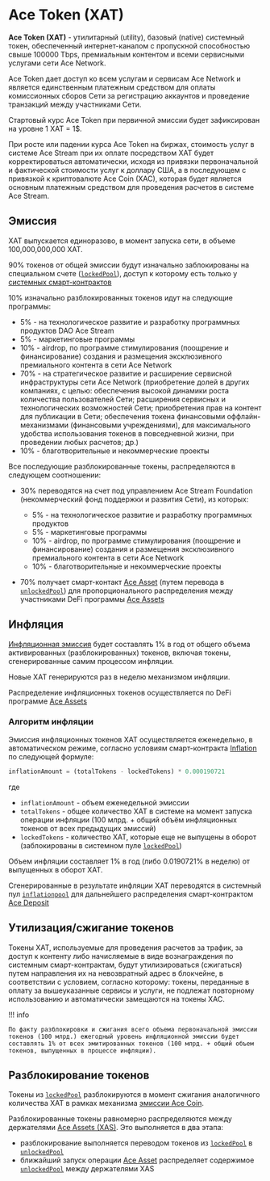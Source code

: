 # Ace Token (XAT)

**Ace Token (XAT)** - утилитарный (utility), базовый (native) системный токен, обеспеченный интернет-каналом с пропускной способностью свыше 100000 Tbps, премиальным контентом и всеми сервисными услугами сети Ace Network.

Ace Token дает доступ ко всем услугам и сервисам Ace Network и является единственным платежным средством для оплаты комиссионных сборов Сети за регистрацию аккаунтов и проведение транзакций между участниками Сети.

Стартовый курс Ace Token при первичной эмиссии будет зафиксирован на уровне 1 XAT = 1$.

При росте или падении курса Ace Token на биржах, стоимость услуг в системе Ace Stream при их оплате посредством XAT будет корректироваться автоматически, исходя из привязки первоначальной и фактической стоимости услуг к доллару США, а в последующем с привязкой к криптовалюте Ace Coin (XAC), которая будет является основным платежным средством для проведения расчетов в системе Ace Stream.


## Эмиссия

XAT выпускается единоразово, в момент запуска сети, в объеме 100,000,000,000 XAT.

90% токенов от общей эмиссии будут изначально заблокированы на специальном счете ([`lockedPool`][1]), доступ к которому есть только у [системных смарт-контрактов][2]

10% изначально разблокированных токенов идут на следующие программы:

- 5% - на технологическое развитие и разработку программных продуктов DAO Ace Stream
- 5% - маркетинговые программы
- 10% - airdrop, по программе стимулирования (поощрение и финансирование) создания и размещения эксклюзивного премиального контента в сети Ace Network
- 70% - на стратегическое развитие и расширение сервисной инфраструктуры сети Ace Network (приобретение долей в других компаниях, с целью: обеспечения высокой динамики роста количества пользователей Сети; расширения сервисных и технологических возможностей Сети; приобретения прав на контент для публикации в Сети; обеспечения токена финансовыми оффлайн-механизмами (финансовыми учреждениями), для максимального удобства использования токенов в повседневной жизни, при проведении любых расчетов; др.)
- 10% - благотворительные и некоммерческие проекты


Все последующие разблокированные токены, распределяются в следующем соотношении:

- 30% переводятся на счет под управлением Ace Stream Foundation (некоммерческий фонд поддержки и развития Сети), из которых:

    - 5% - на технологическое развитие и разработку программных продуктов
    - 5% - маркетинговые программы
    - 10% - airdrop, по программе стимулирования (поощрение и финансирование) создания и размещения эксклюзивного премиального контента в сети Ace Network
    - 10% - благотворительные и некоммерческие проекты

- 70% получает смарт-контакт [Ace Asset][3] (путем перевода в [`unlockedPool`][4]) для пропорционального распределения между участниками DeFi программы [Ace Assets][5]


## Инфляция

[Инфляционная эмиссия][6] будет составлять 1% в год от общего объема активированных (разблокированных) токенов, включая токены, сгенерированные самим процессом инфляции.

Новые XAT генерируются раз в неделю механизмом инфляции.

Распределение инфляционных токенов осуществляется по DeFi программе [Ace Assets][5]


### Алгоритм инфляции

Эмиссия инфляционных токенов XAT осуществляется еженедельно, в автоматическом режиме, согласно условиям смарт-контракта [Inflation][9] по следующей формуле:

```python
inflationAmount = (totalTokens - lockedTokens) * 0.000190721
```

где

- `inflationAmount` - объем еженедельной эмиссии
- `totalTokens` - общее количество XAT в системе на момент запуска операции инфляции (100 млрд. + общий объём инфляционных токенов от всех предыдущих эмиссий)
- `lockedTokens` - количество XAT, которые еще не выпущены в оборот (заблокированы в системном пуле [`lockedPool`][1])

Объем инфляции составляет 1% в год (либо 0.0190721% в неделю) от выпущенных в оборот XAT.

Сгенерированные в результате инфляции XAT переводятся в системный пул [`inflationpool`][10]
для дальнейшего распределения смарт-контрактом [Ace Deposit][11]


## Утилизация/сжигание токенов

Токены XAT, используемые для проведения расчетов за трафик, за доступ к контенту либо начисляемые в виде вознаграждения по системным смарт-контрактам, будут утилизироваться (сжигаться) путем направления их на невозвратный адрес в блокчейне, в соответствии с условием, согласно которому: токены, переданные в оплату за вышеуказанные сервисы и услуги, не подлежат повторному использованию и автоматически замещаются на токены XAC.

!!! info

    По факту разблокировки и сжигания всего объема первоначальной эмиссии токенов (100 млрд.) ежегодный уровень инфляционной эмиссии будет составлять 1% от всех эмитированных токенов (100 млрд. + общий объем токенов, выпущенных в процессе инфляции).


## Разблокирование токенов

Токены из [`lockedPool`][1] разблокируются в момент сжигания аналогичного
количества XAT в рамках механизма [эмиссии Ace Coin][7].

Разблокированные токены равномерно распределяются между держателями [Ace Assets (XAS)][8].
Это выполняется в два этапа:

- разблокирование выполняется переводом токенов из [`lockedPool`][1] в [`unlockedPool`][4]
- ближайший запуск операции [Ace Asset][3] распределяет содержимое [`unlockedPool`][4] между держателями XAS


[1]: ../glossary/system-pools.md#lockedpool
[2]: ../glossary/system-smart-contracts.md
[3]: ../list-of-operations/ace-asset.md
[4]: ../glossary/system-pools.md#unlockedpool
[5]: ../services/ace-asset.md
[6]: ../system-tokens/inflation.md
[7]: xac-emission.md
[8]: ../system-tokens/ace-asset.md
[9]: ../list-of-operations/inflation.md
[10]: ../glossary/system-pools.md#inflationpool
[11]: ../list-of-operations/ace-deposit.md
